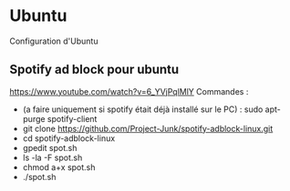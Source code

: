 # Ubuntu
Configuration d'Ubuntu


## Spotify ad block pour ubuntu
https://www.youtube.com/watch?v=6_YVjPqlMlY
Commandes : 
- (a faire uniquement si spotify était déjà installé sur le PC) : sudo apt-purge spotify-client
- git clone https://github.com/Project-Junk/spotify-adblock-linux.git
- cd spotify-adblock-linux
- gpedit spot.sh
- ls -la -F spot.sh
- chmod a+x spot.sh
- ./spot.sh
